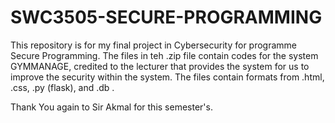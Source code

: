 # SWC3505-SECURE-PROGRAMMING

This repository is for my final project in Cybersecurity for programme Secure Programming. The files in teh .zip file contain codes for the system GYMMANAGE, credited to the lecturer that provides the system for us to improve the security within the system. The files contain formats from .html, .css, .py (flask), and .db . 

Thank You again to Sir Akmal for this semester's.
